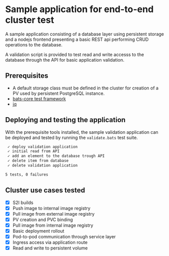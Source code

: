 # Sample application for end-to-end cluster test

A sample application consisting of a database layer using persistent storage and a nodejs frontend presenting a basic REST api performing CRUD operations to the database.

A validation script is provided to test read and write accesss to the database through the API for basic application validation.

## Prerequisites
- A default storage class must be defined in the cluster for creation of a PV used by persistent PostgreSQL instance.
- [bats-core test framework](https://github.com/bats-core/bats-core)
- [jq](https://stedolan.github.io/jq/)

## Deploying and testing the application

With the prerequisite tools installed, the sample validation application can be deployed and tested by running the `validate.bats` test suite.


```bash
 ✓ deploy validation application
 ✓ initial read from API
 ✓ add an element to the database trough API
 ✓ delete item from database
 ✓ delete validation application

5 tests, 0 failures
```

## Cluster use cases tested

- [x] S2I builds
- [x] Push image to internal image registry
- [x] Pull image from external image registry
- [x] PV creation and PVC binding
- [x] Pull image from internal image registry
- [x] Basic deployment rollout
- [x] Pod-to-pod communication through service layer
- [x] Ingress access via application route
- [x] Read and write to persistent volume

